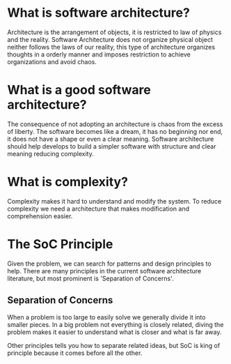 # What is software architecture?

Architecture is the arrangement of objects, it is restricted to law of physics
and the reality. Software Architecture does not organize physical object 
neither follows the laws of our reality, this type of architecture organizes 
thoughts in a orderly manner and imposes restriction to achieve organizations
and avoid chaos.

# What is a good software architecture?

The consequence of not adopting an architecture is chaos from the excess of
liberty. The software becomes like a dream, it has no beginning nor end, it
does not have a shape or even a clear meaning.
Software architecture should help develops to build a simpler software with
structure and clear meaning reducing complexity.

# What is complexity?

Complexity makes it hard to understand and modify the system. To reduce 
complexity we need a architecture that makes modification and
comprehension easier.

# The SoC Principle

Given the problem, we can search for patterns and design principles to help.
There are many principles in the current software architecture literature, but
most prominent is 'Separation of Concerns'. 

## Separation of Concerns

When a problem is too large to easily solve we generally divide it into smaller
pieces. In a big problem not everything is closely related, diving the problem
makes it easier to understand what is closer and what is far away.    

Other principles tells you how to separate related ideas, but SoC is king of 
principle because it comes before all the other.